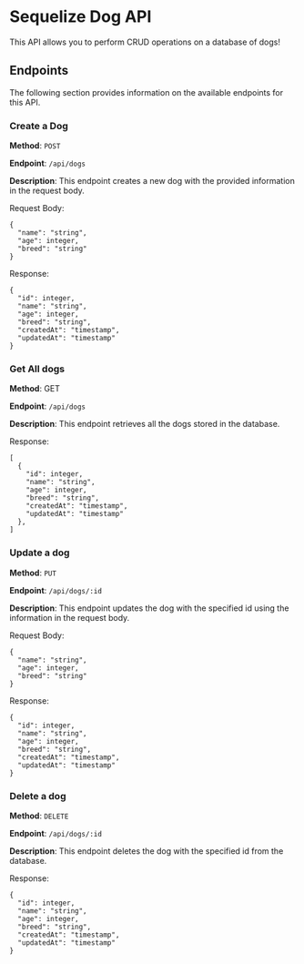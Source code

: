 # Sequelize Dog API
This API allows you to perform CRUD operations on a database of dogs!

## Endpoints
The following section provides information on the available endpoints for this API.

### Create a Dog

**Method**: ```POST```

**Endpoint**: ```/api/dogs```

**Description**: This endpoint creates a new dog with the provided information in the request body.

Request Body:
```
{
  "name": "string",
  "age": integer,
  "breed": "string"
}
```

Response:
```
{
  "id": integer,
  "name": "string",
  "age": integer,
  "breed": "string",
  "createdAt": "timestamp",
  "updatedAt": "timestamp"
}
```

### Get All dogs

**Method**: GET

**Endpoint**: ```/api/dogs```

**Description**: This endpoint retrieves all the dogs stored in the database.

Response:
```
[
  {
    "id": integer,
    "name": "string",
    "age": integer,
    "breed": "string",
    "createdAt": "timestamp",
    "updatedAt": "timestamp"
  },
]
```

### Update a dog

**Method**: ```PUT```

**Endpoint**: ```/api/dogs/:id```

**Description**: This endpoint updates the dog with the specified id using the information in the request body.

Request Body:
```
{
  "name": "string",
  "age": integer,
  "breed": "string"
}
```

Response:
```
{
  "id": integer,
  "name": "string",
  "age": integer,
  "breed": "string",
  "createdAt": "timestamp",
  "updatedAt": "timestamp"
}
```

### Delete a dog

**Method**: ```DELETE```

**Endpoint**: ```/api/dogs/:id```

**Description**: This endpoint deletes the dog with the specified id from the database.

Response:
```
{
  "id": integer,
  "name": "string",
  "age": integer,
  "breed": "string",
  "createdAt": "timestamp",
  "updatedAt": "timestamp"
}
```